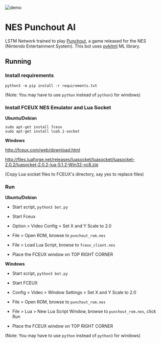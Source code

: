 ![demo](screenshot.gif)

# NES Punchout AI

LSTM Network trained to play [Punchout](https://en.wikipedia.org/wiki/Punch-Out!!_(NES)), a game released for the NES (Nintendo Entertainment System). This bot uses [pykitml](https://github.com/RainingComputers/pykitml) ML library.

## Running

### Install requirements

```python3 -m pip install -r requirements.txt```

(Note: You may have to use `python` instead of `python3` for windows)

### Install FCEUX NES Emulator and Lua Socket

**Ubuntu/Debian**

```
sudo apt-get install fceux
sudo apt-get install lua5.1-socket
```

**Windows**

http://fceux.com/web/download.html

http://files.luaforge.net/releases/luasocket/luasocket/luasocket-2.0.2/luasocket-2.0.2-lua-5.1.2-Win32-vc8.zip

(Copy Lua socket files to FCEUX's directory, say yes to replace files)


### Run 

**Ubuntu/Debian**

+ Start script, `python3 bot.py`

+ Start Fceux

+ Option > Video Config > Set X and Y Scale to 2.0

+ File > Open ROM, browse to `punchout_rom.nes`

+ File > Load Lua Script, browse to `fceux_client.nes`

+ Place the FCEUX window on TOP RIGHT CORNER

**Windows**

+ Start script, `python3 bot.py`

+ Start FCEUX

+ Config > Video > Window Settings > Set X and Y Scale to 2.0

+ File > Open ROM, browse to `punchout_rom.nes`

+ File > Lua > New Lua Script Window, browse to `punchout_rom.nes`, click Run

+ Place the FCEUX window on TOP RIGHT CORNER

(Note: You may have to use `python` instead of `python3` for windows)
